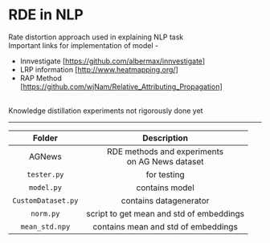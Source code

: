 # RDE in NLP
Rate distortion approach used in explaining NLP task <br>
Important links for implementation of model - <br>
* Innvestigate [https://github.com/albermax/innvestigate]
* LRP information [http://www.heatmapping.org/]
* RAP Method [https://github.com/wjNam/Relative_Attributing_Propagation]
<br>
Knowledge distillation experiments not rigorously done yet <hr>

| Folder 	|  Description  	|
|:----------------:	|:--------------:	|
| AGNews 	|  RDE methods and experiments <br> on AG News dataset  	|
|    `tester.py`   	|   for testing  	|
|    `model.py`    	| contains model 	| 
|`CustomDataset.py` | contains datagenerator |
| `norm.py`         | script to get mean and std of embeddings |
|     `mean_std.npy`    |  contains mean and std of embeddings |